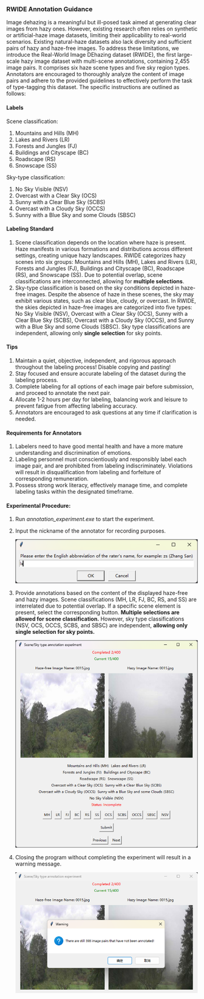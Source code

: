 ### RWIDE Annotation Guidance

Image dehazing is a meaningful but ill-posed task aimed at generating clear images from hazy ones. However, existing research often relies on synthetic or artificial-haze image datasets, limiting their applicability to real-world scenarios. Existing natural-haze datasets also lack diversity and sufficient pairs of hazy and haze-free images. To address these limitations, we introduce the Real-World Image DEhazing dataset (RWIDE), the first large-scale hazy image dataset with multi-scene annotations, containing 2,455 image pairs. It comprises six haze scene types and five sky region types. Annotators are encouraged to thoroughly analyze the content of image pairs and adhere to the provided guidelines to effectively perform the task of type-tagging this dataset. The specific instructions are outlined as follows:

#### Labels

Scene classification:
1. Mountains and Hills (MH)
2. Lakes and Rivers (LR)
3. Forests and Jungles (FJ)
4. Buildings and Cityscape (BC)
5. Roadscape (RS)
6. Snowscape (SS)

Sky-type classification:

1. No Sky Visible (NSV)
2. Overcast with a Clear Sky (OCS)
3. Sunny with a Clear Blue Sky (SCBS)
4. Overcast with a Cloudy Sky (OCCS)
5. Sunny with a Blue Sky and some Clouds (SBSC)

#### Labeling Standard

1. Scene classification depends on the location where haze is present. Haze manifests in various formations and distributions across different settings, creating unique hazy landscapes. RWIDE categorizes hazy scenes into six groups: Mountains and Hills (MH), Lakes and Rivers (LR), Forests and Jungles (FJ), Buildings and Cityscape (BC), Roadscape (RS), and Snowscape (SS). Due to potential overlap, scene classifications are interconnected, allowing for **multiple selections**.
2. Sky-type classification is based on the sky conditions depicted in haze-free images. Despite the absence of haze in these scenes, the sky may exhibit various states, such as clear blue, cloudy, or overcast. In RWIDE, the skies depicted in haze-free images are categorized into five types: No Sky Visible (NSV), Overcast with a Clear Sky (OCS), Sunny with a Clear Blue Sky (SCBS), Overcast with a Cloudy Sky (OCCS), and Sunny with a Blue Sky and some Clouds (SBSC). Sky type classifications are independent, allowing only **single selection** for sky points.

#### Tips

1. Maintain a quiet, objective, independent, and rigorous approach throughout the labeling process! Disable copying and pasting!
2. Stay focused and ensure accurate labeling of the dataset during the labeling process.
3. Complete labeling for all options of each image pair before submission, and proceed to annotate the next pair.
4. Allocate 1-2 hours per day for labeling, balancing work and leisure to prevent fatigue from affecting labeling accuracy.
5. Annotators are encouraged to ask questions at any time if clarification is needed.

#### Requirements for Annotators

1. Labelers need to have good mental health and have a more mature understanding and discrimination of emotions.
2. Labeling personnel must conscientiously and responsibly label each image pair, and are prohibited from labeling indiscriminately. Violations will result in disqualification from labeling and forfeiture of corresponding remuneration.
3. Possess strong work literacy, effectively manage time, and complete labeling tasks within the designated timeframe.

#### Experimental Procedure:

1. Run *annotation_experiment.exe* to start the experiment.

2. Input the nickname of the annotator for recording purposes.

   ![picture](imgs/1.png)

3. Provide annotations based on the content of the displayed haze-free and hazy images. Scene classifications (MH, LR, FJ, BC, RS, and SS) are interrelated due to potential overlap. If a specific scene element is present, select the corresponding button. **Multiple selections are allowed for scene classification.** However, sky type classifications (NSV, OCS, OCCS, SCBS, and SBSC) are independent, **allowing only single selection for sky points.**

   ![picture](imgs/2.png)

4. Closing the program without completing the experiment will result in a warning message.

   ![picture](imgs/3.png)